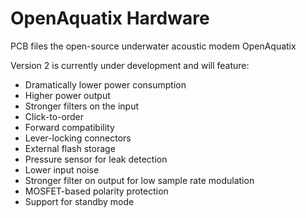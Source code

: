 # OpenAquatix Hardware
PCB files the open-source underwater acoustic modem OpenAquatix

Version 2 is currently under development and will feature:
- Dramatically lower power consumption
- Higher power output
- Stronger filters on the input
- Click-to-order
- Forward compatibility
- Lever-locking connectors
- External flash storage
- Pressure sensor for leak detection
- Lower input noise
- Stronger filter on output for low sample rate modulation
- MOSFET-based polarity protection
- Support for standby mode
